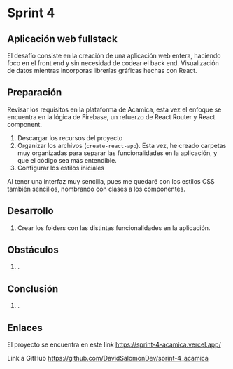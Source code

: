 # Sprint 4

## Aplicación web fullstack

El desafío consiste en la creación de una aplicación web entera, haciendo foco en el front end y sin necesidad de codear el back end. Visualización de datos mientras incorporas librerías gráficas hechas con React.

## Preparación

Revisar los requisitos en la plataforma de Acamica, esta vez el enfoque se encuentra en la lógica de Firebase, un refuerzo de React Router y React component.

1. Descargar los recursos del proyecto
2. Organizar los archivos (`create-react-app`). Esta vez, he creado carpetas muy organizadas para separar las funcionalidades en la aplicación, y que el código sea más entendible.
3. Configurar los estilos iniciales

Al tener una interfaz muy sencilla, pues me quedaré con los estilos CSS también sencillos, nombrando con clases a los componentes.

## Desarrollo

1. Crear los folders con las distintas funcionalidades en la aplicación.

## Obstáculos

1. .

## Conclusión

1. .

## Enlaces

El proyecto se encuentra en este link https://sprint-4-acamica.vercel.app/

Link a GitHub https://github.com/DavidSalomonDev/sprint-4_acamica
